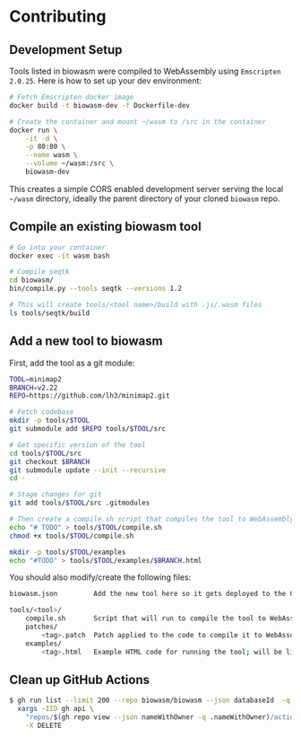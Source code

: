 # Contributing

## Development Setup

Tools listed in biowasm were compiled to WebAssembly using `Emscripten 2.0.25`. Here is how to set up your dev environment:

```bash
# Fetch Emscripten docker image
docker build -t biowasm-dev -f Dockerfile-dev

# Create the container and mount ~/wasm to /src in the container
docker run \
    -it -d \
    -p 80:80 \
    --name wasm \
    --volume ~/wasm:/src \
    biowasm-dev
```

This creates a simple CORS enabled development server serving the local `~/wasm` directory, 
ideally the parent directory of your cloned `biowasm` repo.

## Compile an existing biowasm tool

```bash
# Go into your container
docker exec -it wasm bash

# Compile seqtk
cd biowasm/
bin/compile.py --tools seqtk --versions 1.2

# This will create tools/<tool name>/build with .js/.wasm files
ls tools/seqtk/build
```


## Add a new tool to biowasm

First, add the tool as a git module:

```bash
TOOL=minimap2
BRANCH=v2.22
REPO=https://github.com/lh3/minimap2.git

# Fetch codebase
mkdir -p tools/$TOOL
git submodule add $REPO tools/$TOOL/src

# Get specific version of the tool
cd tools/$TOOL/src
git checkout $BRANCH
git submodule update --init --recursive
cd -

# Stage changes for git
git add tools/$TOOL/src .gitmodules

# Then create a compile.sh script that compiles the tool to WebAssembly
echo "# TODO" > tools/$TOOL/compile.sh
chmod +x tools/$TOOL/compile.sh

mkdir -p tools/$TOOL/examples
echo "#TODO" > tools/$TOOL/examples/$BRANCH.html
```

You should also modify/create the following files:

```bash
biowasm.json         Add the new tool here so it gets deployed to the CDN

tools/<tool>/
    compile.sh       Script that will run to compile the tool to WebAssembly (use `$EM_FLAGS` for common flags)
    patches/    
        <tag>.patch  Patch applied to the code to compile it to WebAssembly; branch- or tag-specific (optional)
    examples/
        <tag>.html   Example HTML code for running the tool; will be listed on biowasm.com (optional)
```

## Clean up GitHub Actions

```bash
$ gh run list --limit 200 --repo biowasm/biowasm --json databaseId  -q '.[].databaseId' |
  xargs -IID gh api \
    "repos/$(gh repo view --json nameWithOwner -q .nameWithOwner)/actions/runs/ID" \
    -X DELETE
```
